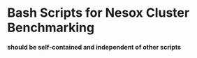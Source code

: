 Bash Scripts for Nesox Cluster Benchmarking
===========================================

**should be self-contained and independent of other scripts**


